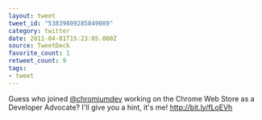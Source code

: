 ```yaml
---
layout: tweet
tweet_id: "53839809285849089"
category: twitter
date: 2011-04-01T15:23:05.000Z
source: TweetDeck
favorite_count: 1
retweet_count: 9
tags:
- tweet
---
```


Guess who joined [@chromiumdev](https://twitter.com/@chromiumdev) working on the Chrome Web Store as a Developer Advocate? I'll give you a hint, it's me! http://bit.ly/fLoEVh
